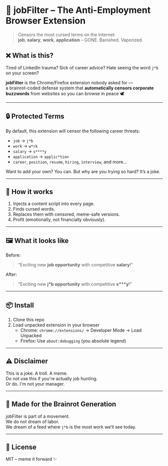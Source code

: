 # 🧠 jobFilter – The Anti-Employment Browser Extension

> Censors the most cursed terms on the internet:  
> **job**, **salary**, **work**, **application** – GONE. Banished. Vaporized.

## ❌ What is this?

Tired of LinkedIn trauma? Sick of career advice? Hate seeing the word `j*b` on your screen?

**jobFilter** is the Chrome/Firefox extension nobody asked for —  
a brainrot-coded defense system that **automatically censors corporate buzzwords** from websites so you can browse in peace 🕊️

---

## 🔒 Protected Terms

By default, this extension will censor the following career threats:
- `job` → `j*b`
- `work` → `w*rk`
- `salary` → `s****y`
- `application` → `applic*tion`
- `career`, `position`, `resume`, `hiring`, `interview`, and more...

Want to add your own? You can. But why are you trying so hard? It’s a joke.

---

## 🧩 How it works

1. Injects a content script into every page.
2. Finds cursed words.
3. Replaces them with censored, meme-safe versions.
4. Profit (emotionally, not financially obviously).

---

## 🖼️ What it looks like

Before:  
> “Exciting new **job opportunity** with competitive **salary**!”

After:  
> “Exciting new **j\*b opportunity** with competitive **s\*\*\*y**!”

---

## 📦 Install

1. Clone this repo  
2. Load unpacked extension in your browser  
   - Chrome: `chrome://extensions/` → Developer Mode → Load Unpacked  
   - Firefox: Use `about:debugging` (you absolute legend)

---

## ⚠️ Disclaimer

This is a joke. A troll. A meme.  
Do not use this if you're actually job hunting.  
Or do. I'm not your manager.

---

## 🧠 Made for the Brainrot Generation

jobFilter is part of a movement.  
We do not dream of labor.  
We dream of a feed where `j*b` is the most work we’ll see today.

---

## 📄 License

MIT – meme it forward ✨
